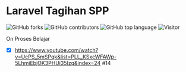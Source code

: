 # Laravel Tagihan SPP

![GitHub forks](https://img.shields.io/github/forks/aspsptyd/tagihan-spp.svg) ![GitHub contributors](https://img.shields.io/github/contributors/aspsptyd/tagihan-spp.svg) ![GitHub top language](https://img.shields.io/github/languages/top/aspsptyd/tagihan-spp.svg) ![Visitor](https://visitor-badge.laobi.icu/badge?page_id=aspsptyd/tagihan-spp)

On Proses Belajar
- [x] https://www.youtube.com/watch?v=UcPS_5mSPqk&list=PLL_KSxcWFAWp-5LhmiEbjOK3PHUi35Izq&index=24 #14